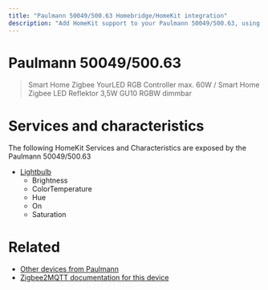 ```yaml
---
title: "Paulmann 50049/500.63 Homebridge/HomeKit integration"
description: "Add HomeKit support to your Paulmann 50049/500.63, using Homebridge, Zigbee2MQTT and homebridge-z2m."
---
```

<!---
This file has been GENERATED using src/docgen/docgen.ts
DO NOT EDIT THIS FILE MANUALLY!
-->
# Paulmann 50049/500.63
> Smart Home Zigbee YourLED RGB Controller max. 60W / Smart Home Zigbee LED Reflektor 3,5W GU10 RGBW dimmbar


# Services and characteristics
The following HomeKit Services and Characteristics are exposed by
the Paulmann 50049/500.63

* [Lightbulb](../../light.md)
  * Brightness
  * ColorTemperature
  * Hue
  * On
  * Saturation


# Related
* [Other devices from Paulmann](../index.md#paulmann)
* [Zigbee2MQTT documentation for this device](https://www.zigbee2mqtt.io/devices/50049_500.63.html)